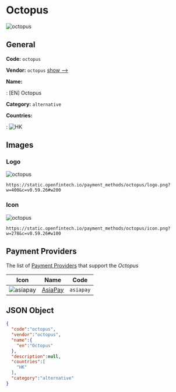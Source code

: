 
# Octopus 
![octopus](https://static.openfintech.io/payment_methods/octopus/logo.png?w=400&c=v0.59.26#w200)  

## General 
**Code:** `octopus` 
 
**Vendor:** `octopus` [show -->](/vendors/octopus/) 
 
**Name:** 
 
:	[EN] Octopus 
 
**Category:** `alternative` 
 
**Countries:** 
 
:	![HK](https://cdnjs.cloudflare.com/ajax/libs/flag-icon-css/3.3.0/flags/4x3/hk.svg#w24)  

## Images 

### Logo 
![octopus](https://static.openfintech.io/payment_methods/octopus/logo.png?w=400&c=v0.59.26#w200)  

```
https://static.openfintech.io/payment_methods/octopus/logo.png?w=400&c=v0.59.26#w200
```  

### Icon 
![octopus](https://static.openfintech.io/payment_methods/octopus/icon.png?w=278&c=v0.59.26#w100)  

```
https://static.openfintech.io/payment_methods/octopus/icon.png?w=278&c=v0.59.26#w100
```  

## Payment Providers 
 
The list of [Payment Providers](/payment-providers/) that support the _Octopus_ 

|Icon|Name|Code| 
|:---:|:---:|:---:| 
|![asiapay](https://static.openfintech.io/payment_providers/asiapay/icon.png?w=278&c=v0.59.26#w100) |[AsiaPay](/payment-providers/asiapay/)|`asiapay`| 
 

## JSON Object 

```json
{
  "code":"octopus",
  "vendor":"octopus",
  "name":{
    "en":"Octopus"
  },
  "description":null,
  "countries":[
    "HK"
  ],
  "category":"alternative"
}
```  
